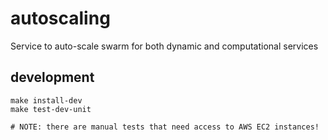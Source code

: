 # autoscaling

Service to auto-scale swarm for both dynamic and computational services


## development

```
make install-dev
make test-dev-unit

# NOTE: there are manual tests that need access to AWS EC2 instances!
```
